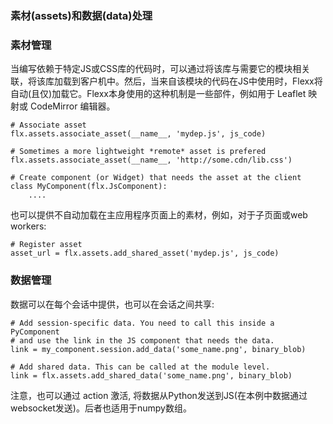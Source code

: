 ### 素材(assets)和数据(data)处理

### 素材管理
当编写依赖于特定JS或CSS库的代码时，可以通过将该库与需要它的模块相关联，将该库加载到客户机中。然后，当来自该模块的代码在JS中使用时，Flexx将自动(且仅)加载它。Flexx本身使用的这种机制是一些部件，例如用于 Leaflet 映射或 CodeMirror 编辑器。
```
# Associate asset
flx.assets.associate_asset(__name__, 'mydep.js', js_code)

# Sometimes a more lightweight *remote* asset is prefered
flx.assets.associate_asset(__name__, 'http://some.cdn/lib.css')

# Create component (or Widget) that needs the asset at the client
class MyComponent(flx.JsComponent):
    ....
```
也可以提供不自动加载在主应用程序页面上的素材，例如，对于子页面或web workers:
```
# Register asset
asset_url = flx.assets.add_shared_asset('mydep.js', js_code)
```

### 数据管理
数据可以在每个会话中提供，也可以在会话之间共享:
```
# Add session-specific data. You need to call this inside a PyComponent
# and use the link in the JS component that needs the data.
link = my_component.session.add_data('some_name.png', binary_blob)

# Add shared data. This can be called at the module level.
link = flx.assets.add_shared_data('some_name.png', binary_blob)
```
注意，也可以通过 action 激活, 将数据从Python发送到JS(在本例中数据通过websocket发送)。后者也适用于numpy数组。
